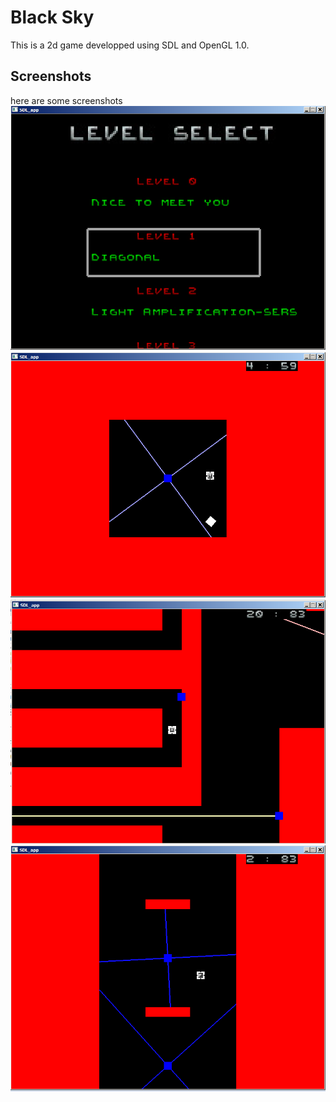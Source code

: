 # Black Sky
This is a 2d game developped using SDL and OpenGL 1.0.
## Screenshots
here are some screenshots
<img src="imgs\0.png"/>
<img src="imgs\1.png"/>
<img src="imgs\2.png"/>
<img src="imgs\3.png"/>
